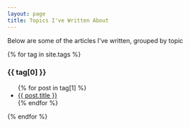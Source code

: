 ```yaml
---
layout: page
title: Topics I've Written About
---
```


<div class="text-center">
<p>Below are some of the articles I've written, grouped by topic</p>


  {% for tag in site.tags %}
  <h3> {{ tag[0] }}</h3>
  <ul>
    {% for post in tag[1] %}
    <li><a href="{{ post.url }}">{{ post.title }}</a></li>
    {% endfor %}
  </ul>
  {% endfor %}

</div>